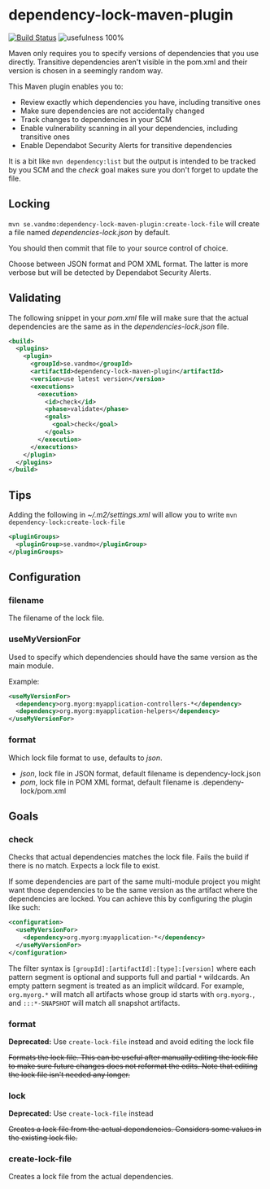 # dependency-lock-maven-plugin

[![Build Status](https://travis-ci.com/vandmo/dependency-lock-maven-plugin.svg?branch=master)](https://travis-ci.com/vandmo/dependency-lock-maven-plugin)
![usefulness 100%](https://img.shields.io/badge/usefulness-100%25-success.svg)

Maven only requires you to specify versions of dependencies that you use directly.
Transitive dependencies aren't visible in the pom.xml and their version is chosen in a seemingly random way.

This Maven plugin  enables you to:
* Review exactly which dependencies you have, including transitive ones
* Make sure dependencies are not accidentally changed
* Track changes to dependencies in your SCM
* Enable vulnerability scanning in all your dependencies, including transitive ones
* Enable Dependabot Security Alerts for transitive dependencies

It is a bit like `mvn dependency:list` but the output is intended to be tracked by you SCM
and the _check_ goal makes sure you don't forget to update the file.

Locking
-------
`mvn se.vandmo:dependency-lock-maven-plugin:create-lock-file`
will create a file named _dependencies-lock.json_ by default.

You should then commit that file to your source control of choice.

Choose between JSON format and POM XML format. The latter is more verbose but will be detected by Dependabot Security Alerts.

Validating
----------
The following snippet in your _pom.xml_ file will make sure that the actual
dependencies are the same as in the _dependencies-lock.json_ file.

```xml
<build>
  <plugins>
    <plugin>
      <groupId>se.vandmo</groupId>
      <artifactId>dependency-lock-maven-plugin</artifactId>
      <version>use latest version</version>
      <executions>
        <execution>
          <id>check</id>
          <phase>validate</phase>
          <goals>
            <goal>check</goal>
          </goals>
        </execution>
      </executions>
    </plugin>
  </plugins>
</build>
```

Tips
----
Adding the following in _~/.m2/settings.xml_ will allow you to write `mvn dependency-lock:create-lock-file`

```xml
<pluginGroups>
  <pluginGroup>se.vandmo</pluginGroup>
</pluginGroups>
```

Configuration
-------------
### filename
The filename of the lock file.

### useMyVersionFor
Used to specify which dependencies should have the same version as the main module.

Example:
```xml
<useMyVersionFor>
  <dependency>org.myorg:myapplication-controllers-*</dependency>
  <dependency>org.myorg:myapplication-helpers</dependency>
</useMyVersionFor>
```

### format
Which lock file format to use, defaults to _json_.
* _json_, lock file in JSON format, default filename is dependency-lock.json
* _pom_, lock file in POM XML format, default filename is .dependeny-lock/pom.xml

Goals
-----
### check
Checks that actual dependencies matches the lock file. Fails the build if there
is no match.
Expects a lock file to exist.

If some dependencies are part of the same multi-module project you might want those dependencies
to be the same version as the artifact where the dependencies are locked.
You can achieve this by configuring the plugin like such:
```xml
<configuration>
  <useMyVersionFor>
    <dependency>org.myorg:myapplication-*</dependency>
  </useMyVersionFor>
</configuration>
```
The filter syntax is `[groupId]:[artifactId]:[type]:[version]`
where each pattern segment is optional and supports full and partial `*` wildcards.
An empty pattern segment is treated as an implicit wildcard.
For example, `org.myorg.*` will match all artifacts whose group id starts with `org.myorg.`, and  `:::*-SNAPSHOT` will match all snapshot artifacts.

### format
__Deprecated:__ Use `create-lock-file` instead and avoid editing the lock file

~~Formats the lock file.
This can be useful after manually editing the lock file to make sure future
changes does not reformat the edits. Note that editing the lock file isn't needed any longer.~~

### lock
__Deprecated:__ Use `create-lock-file` instead

~~Creates a lock file from the actual dependencies.
Considers some values in the existing lock file.~~


### create-lock-file
Creates a lock file from the actual dependencies.
